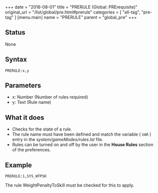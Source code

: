 +++
date = "2016-08-01"
title = "PRERULE (Global: PRErequisite)"
original_url = "/list/global/pre.html#prerule"
categories = [ "all-tag", "pre-tag" ]
[menu.main]
    name = "PRERULE"
    parent = "global_pre"
+++

## Status

None

## Syntax

`PRERULE:x,y`

## Parameters

-   x: Number (Number of rules required)
-   y: Text (Rule name)



What it does
------------

-   Checks for the state of a rule.
-   The rule name must have been defined and match the variable (
    `VAR` ) entry in the *system/gameModes/rules.lst* file.
-   Rules can be turned on and off by the user in the **House Rules**
    section of the preferences.

Example
-------

`PRERULE:1,SYS_WTPSK`

The rule WeightPenaltyToSkill must be checked for this to apply.

